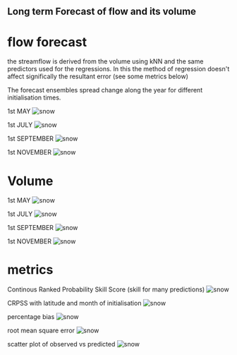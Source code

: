 ## Long term Forecast of flow and its volume

# flow forecast
the streamflow is derived from the volume using kNN and the same predictors used for the regressions.
In this the method of regression doesn't affect significally the resultant error (see some metrics below)


The forecast ensembles spread change along the year for different initialisation times.

1st MAY
![snow](https://github.com/fcojara506/flow_forecast/blob/main/data_output/pronostico_caudal/Figures/ensemble_forecast/5410002/flow_ensemble_forecast_5410002_1stmay_pr_sum_-1months_AND_tem_mean_3months_%5Boct%2Cmar%5D_2013.png)

1st JULY
![snow](https://github.com/fcojara506/flow_forecast/blob/main/data_output/pronostico_caudal/Figures/ensemble_forecast/5410002/flow_ensemble_forecast_5410002_1stjul_pr_sum_-1months_AND_tem_mean_3months_%5Boct%2Cmar%5D_2013.png)

1st SEPTEMBER
![snow](https://github.com/fcojara506/flow_forecast/blob/main/data_output/pronostico_caudal/Figures/ensemble_forecast/5410002/flow_ensemble_forecast_5410002_1stsep_pr_sum_-1months_AND_tem_mean_3months_%5Boct%2Cmar%5D_2013.png)

1st NOVEMBER
![snow](https://github.com/fcojara506/flow_forecast/blob/main/data_output/pronostico_caudal/Figures/ensemble_forecast/5410002/flow_ensemble_forecast_5410002_1stnov_pr_sum_-1months_AND_tem_mean_3months_%5Boct%2Cmar%5D_2013.png)



# Volume

1st MAY
![snow](https://github.com/fcojara506/flow_forecast/blob/main/data_output/pronostico_volumen/Figures/ensemble_forecast/5410002/EnsembleVolumeHindcast_5410002_1stmay_pr_sum_-1months_AND_tem_mean_3months_%5Boct%2Cmar%5D2013.png)

1st JULY
![snow](https://github.com/fcojara506/flow_forecast/blob/main/data_output/pronostico_volumen/Figures/ensemble_forecast/5410002/EnsembleVolumeHindcast_5410002_1stjul_pr_sum_-1months_AND_tem_mean_3months_%5Boct%2Cmar%5D2013.png)

1st SEPTEMBER
![snow](https://github.com/fcojara506/flow_forecast/blob/main/data_output/pronostico_volumen/Figures/ensemble_forecast/5410002/EnsembleVolumeHindcast_5410002_1stsep_pr_sum_-1months_AND_tem_mean_3months_%5Boct%2Cmar%5D2013.png)

1st NOVEMBER
![snow](https://github.com/fcojara506/flow_forecast/blob/main/data_output/pronostico_volumen/Figures/ensemble_forecast/5410002/EnsembleVolumeHindcast_5410002_1stnov_pr_sum_-1months_AND_tem_mean_3months_%5Boct%2Cmar%5D2013.png)


# metrics

Continous Ranked Probability Skill Score (skill for many predictions)
![snow](https://github.com/fcojara506/flow_forecast/blob/main/data_output/pronostico_volumen/Figures/metrics/CRPSS_skill.png)

CRPSS with latitude and month of initialisation
![snow](https://github.com/fcojara506/flow_forecast/blob/main/data_output/pronostico_volumen/Figures/metrics/CRPSS_gaugelat.png)


percentage bias 
![snow](https://github.com/fcojara506/flow_forecast/blob/main/data_output/pronostico_volumen/Figures/metrics/5410002/Pbias_predictors-models_test_jun_5410002.png)

root mean square error
![snow](https://github.com/fcojara506/flow_forecast/blob/main/data_output/pronostico_volumen/Figures/metrics/5410002/RMSE_predictors-models_test_jun_5410002.png)


scatter plot of observed vs predicted
![snow](https://github.com/fcojara506/flow_forecast/blob/main/data_output/pronostico_volumen/Figures/metrics/5410002/Scatter_Xtrain_ypred_predictors-models_test_sep_prAcum_5410002.png)



